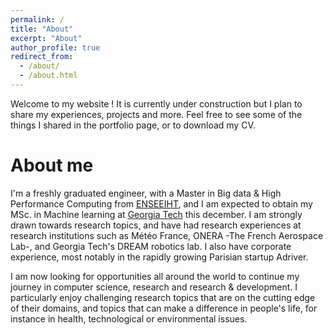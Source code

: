 ```yaml
---
permalink: /
title: "About"
excerpt: "About"
author_profile: true
redirect_from: 
  - /about/
  - /about.html
---
```



Welcome to my website ! It is currently under construction but I plan to share my experiences, projects and more. Feel free to see some of the things I shared in the portfolio page, or to download my CV.


About me
======
I'm a freshly graduated engineer, with a Master in Big data & High Performance Computing from [ENSEEIHT](https://www.enseeiht.fr/en/), and I am expected to obtain my MSc. in Machine learning at [Georgia Tech](https://www.gatech.edu/) this december. I am strongly drawn towards research topics, and have had research experiences at research institutions such as Météo France, ONERA -The French Aerospace Lab-, and Georgia Tech's DREAM robotics lab. I also have corporate experience, most notably in the rapidly growing Parisian startup Adriver.

I am now looking for opportunities all around the world to continue my journey in computer science, research and research & development. I particularly enjoy challenging  research topics that are on the cutting edge of their domains, and topics that can make a difference in people's life, for instance in health, technological or environmental issues.


